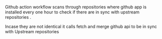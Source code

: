 Github action workflow scans through repositories where github app is installed every one hour to check if there are in sync with upstream repositories . 

Incase they are not identical it calls fetch and merge github api to be in sync with Upstream repositories



